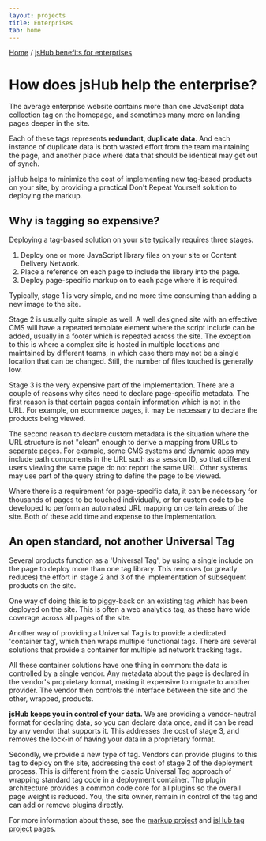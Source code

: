 ```yaml
---
layout: projects
title: Enterprises
tab: home
---
```


<p class="path noprint">
  <a class="pathentry" href="/">Home</a> 
  <span class="pathentry sep">/</span>
  <a class="pathentry" href="/enterprises/">jsHub benefits for enterprises</a> 
  <br style="clear: both" />
</p>

# How does jsHub help the enterprise? #

The average enterprise website contains more than one JavaScript data collection tag on the homepage, and sometimes many more on landing pages deeper in the site.

Each of these tags represents **redundant, duplicate data**. And each instance of duplicate data is both wasted effort from the team maintaining the page, and another place where data that should be identical may get out of synch.

jsHub helps to minimize the cost of implementing new tag-based products on your site, by providing a practical Don't Repeat Yourself solution to deploying the markup.

## Why is tagging so expensive? ##

Deploying a tag-based solution on your site typically requires three stages.
 1. Deploy one or more JavaScript library files on your site or Content Delivery Network.
 2. Place a reference on each page to include the library into the page.
 3. Deploy page-specific markup on to each page where it is required.

Typically, stage 1 is very simple, and no more time consuming than adding a new image to the site.

Stage 2 is usually quite simple as well. A well designed site with an effective CMS will have a repeated template element where the script include can be added, usually in a footer which is repeated across the site. The exception to this is where a complex site is hosted in multiple locations and maintained by different teams, in which case there may not be a single location that can be changed. Still, the number of files touched is generally low.

Stage 3 is the very expensive part of the implementation. There are a couple of reasons why sites need to declare page-specific metadata. The first reason is that certain pages contain information which is not in the URL. For example, on ecommerce pages, it may be necessary to declare the products being viewed. 

The second reason to declare custom metadata is the situation where the URL structure is not "clean" enough to derive a mapping from URLs to separate pages. For example, some CMS systems and dynamic apps may include path components in the URL such as a session ID, so that different users viewing the same page do not report the same URL. Other systems may use part of the query string to define the page to be viewed.

Where there is a requirement for page-specific data, it can be necessary for thousands of pages to be touched individually, or for custom code to be developed to perform an automated URL mapping on certain areas of the site. Both of these add time and expense to the implementation.

## An open standard, not another Universal Tag ##

Several products function as a 'Universal Tag', by using a single include on the page to deploy more than one tag library. This removes (or greatly reduces) the effort in stage 2 and 3 of the implementation of subsequent products on the site.

One way of doing this is to piggy-back on an existing tag which has been deployed on the site. This is often a web analytics tag, as these have wide coverage across all pages of the site. 

Another way of providing a Universal Tag is to provide a dedicated 'container tag', which then wraps multiple functional tags. There are several solutions that provide a container for multiple ad network tracking tags.

All these container solutions have one thing in common: the data is controlled by a single vendor. Any metadata about the page is declared in the vendor's proprietary format, making it expensive to migrate to another provider. The vendor then controls the interface between the site and the other, wrapped, products.

**jsHub keeps you in control of your data.** We are providing a vendor-neutral format for declaring data, so you can declare data once, and it can be read by any vendor that supports it. This addresses the cost of stage 3, and removes the lock-in of having your data in a proprietary format.

Secondly, we provide a new type of tag. Vendors can provide plugins to this tag to deploy on the site, addressing the cost of stage 2 of the deployment process. This is different from the classic Universal Tag approach of wrapping standard tag code in a deployment container. The plugin architecture provides a common code core for all plugins so the overall page weight is reduced. You, the site owner, remain in control of the tag and can add or remove plugins directly. 

For more information about these, see the [markup project](/projects/markup/) and [jsHub tag project](/projects/jshub/) pages.
